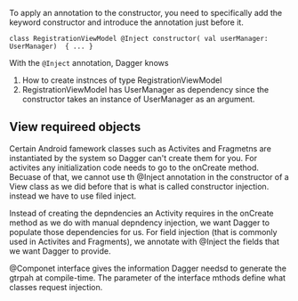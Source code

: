 To apply an annotation to the constructor, you need to specifically add the keyword constructor and introduce the annotation just before it. 
```
class RegistrationViewModel @Inject constructor( val userManager: UserManager)  { ... }
```

With the `@Inject` annotation, Dagger knows
1. How to create instnces of type RegistrationViewModel
2. RegistrationViewModel has UserManager as dependency since the constructor takes an instance of UserManager as an argument. 


## View requireed objects
Certain Android famework classes such as Activites and Fragmetns are instantiated by the system so Dagger can't create them for you. For activites any initialization code needs to go to the onCreate method. Becuase of that, we cannot use th @Inject annotation in the constructor of a View class as we did before that is what is called constructor injection. instead we have to use filed inject. 

Instead of creating the depndencies an Activity requires in the onCreate method as we do with manual depndency injection, we want Dagger to populate those dependencies for us. For field injection (that is commonly used in Activites and Fragments), we annotate with @Inject the fields that we want Dagger to provide. 

@Componet interface gives the information Dagger needsd to generate the gtrpah at compile-time. The parameter of the interface mthods define what classes request injection. 
